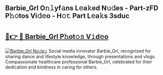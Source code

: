## Barbie_Grl O𝚗𝚕yf𝚊ns L𝚎a𝚔ed N𝚞𝚍es - Part-zFD P𝚑𝚘tos Vi𝚍𝚎o - H𝚘𝚝 Part L𝚎a𝚔s 3sduc

# <h2><a href="http://kf5vfz.oniu.top/?m=Barbie_Grl">🔗👉 🔴 Barbie_Grl P𝚑ot𝚘𝚜 V𝚒d𝚎o</a></h2>

[![Barbie_Grl Nu𝚍e𝚜](https://i.imgur.com/0qMVB7G.gif)](http://kf5vfz.oniu.top/?m=Barbie_Grl)
Social media innovator Barbie_Grl, recognized for sharing dance and lifestyle knowledge, through presentations and vlogs. Compassionate healthcare professional Barbie_Grl, celebrated for their dedication and kindness in caring for others.  
